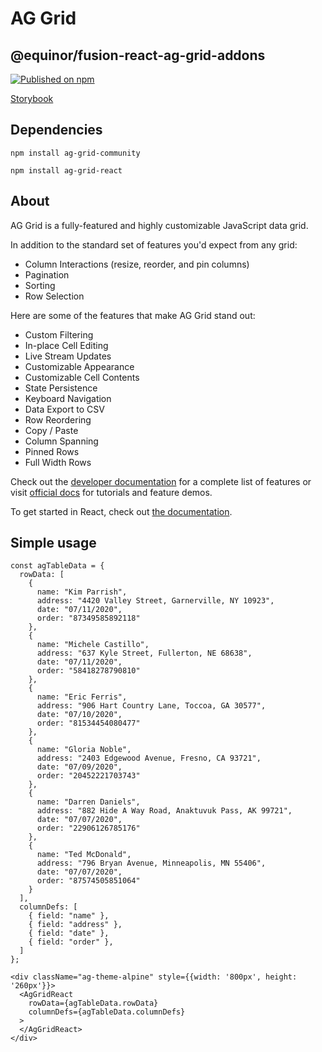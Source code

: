 # AG Grid

## @equinor/fusion-react-ag-grid-addons

[![Published on npm](https://img.shields.io/npm/v/@equinor/fusion-react-ag-grid-addons.svg)](https://www.npmjs.com/package/@equinor/fusion-react-ag-grid-addons)

[Storybook](https://equinor.github.io/fusion-react-components/?path=/docs/table-aggrid--page)

## Dependencies

```tsx 
npm install ag-grid-community
```
```tsx
npm install ag-grid-react
```

## About

AG Grid is a fully-featured and highly customizable JavaScript data grid.

In addition to the standard set of features you'd expect from any grid:

* Column Interactions (resize, reorder, and pin columns)
* Pagination
* Sorting
* Row Selection

Here are some of the features that make AG Grid stand out:

* Custom Filtering
* In-place Cell Editing
* Live Stream Updates
* Customizable Appearance
* Customizable Cell Contents
* State Persistence
* Keyboard Navigation
* Data Export to CSV
* Row Reordering
* Copy / Paste
* Column Spanning
* Pinned Rows
* Full Width Rows

Check out the [developer documentation](https://www.ag-grid.com/react-data-grid/) for a complete list of features or visit [official docs](https://www.ag-grid.com/react-data-grid/grid-features/) for tutorials and feature demos.

To get started in React, check out [the documentation](https://www.ag-grid.com/react-data-grid/getting-started/).

## Simple usage

```tsx
const agTableData = {
  rowData: [
    {
      name: "Kim Parrish",
      address: "4420 Valley Street, Garnerville, NY 10923",
      date: "07/11/2020",
      order: "87349585892118"
    },
    {
      name: "Michele Castillo",
      address: "637 Kyle Street, Fullerton, NE 68638",
      date: "07/11/2020",
      order: "58418278790810"
    },
    {
      name: "Eric Ferris",
      address: "906 Hart Country Lane, Toccoa, GA 30577",
      date: "07/10/2020",
      order: "81534454080477"
    },
    {
      name: "Gloria Noble",
      address: "2403 Edgewood Avenue, Fresno, CA 93721",
      date: "07/09/2020",
      order: "20452221703743"
    },
    {
      name: "Darren Daniels",
      address: "882 Hide A Way Road, Anaktuvuk Pass, AK 99721",
      date: "07/07/2020",
      order: "22906126785176"
    },
    {
      name: "Ted McDonald",
      address: "796 Bryan Avenue, Minneapolis, MN 55406",
      date: "07/07/2020",
      order: "87574505851064"
    }
  ],
  columnDefs: [
    { field: "name" },
    { field: "address" },
    { field: "date" },
    { field: "order" },
  ]
};

<div className="ag-theme-alpine" style={{width: '800px', height: '260px'}}> 
  <AgGridReact 
    rowData={agTableData.rowData}
    columnDefs={agTableData.columnDefs}
  >
  </AgGridReact>
</div>
```
